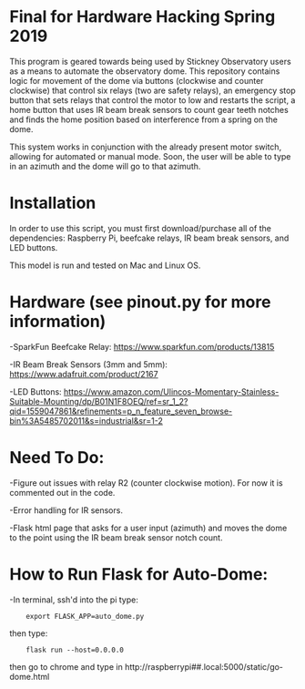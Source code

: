 # Final for Hardware Hacking Spring 2019

This program is geared towards being used by Stickney Observatory users as a means to automate the observatory dome. This repository contains logic for movement of the dome via buttons (clockwise and counter clockwise) that control six relays (two are safety relays), an emergency stop button that sets relays that control the motor to low and restarts the script, a home button that uses IR beam break sensors to count gear teeth notches and finds the home position based on interference from a spring on the dome.

This system works in conjunction with the already present motor switch, allowing for automated or manual mode. Soon, the user will be able to type in an azimuth and the dome will go to that azimuth.

# Installation

In order to use this script, you must first download/purchase all of the dependencies: Raspberry Pi, beefcake relays, IR beam break sensors, and LED buttons.

This model is run and tested on Mac and Linux OS.

# Hardware (see pinout.py for more information)
-SparkFun Beefcake Relay: https://www.sparkfun.com/products/13815

-IR Beam Break Sensors (3mm and 5mm): https://www.adafruit.com/product/2167

-LED Buttons: https://www.amazon.com/Ulincos-Momentary-Stainless-Suitable-Mounting/dp/B01N1F8OEQ/ref=sr_1_2?qid=1559047861&refinements=p_n_feature_seven_browse-bin%3A5485702011&s=industrial&sr=1-2

# Need To Do:
-Figure out issues with relay R2 (counter clockwise motion). For now it is commented out in the code.

-Error handling for IR sensors.

-Flask html page that asks for a user input (azimuth) and moves the dome to the point using the IR beam break sensor notch count.  

# How to Run Flask for Auto-Dome:
-In terminal, ssh'd into the pi type:
```
    export FLASK_APP=auto_dome.py
```
then type: 
```
    flask run --host=0.0.0.0
```
then go to chrome and type in http://raspberrypi##.local:5000/static/go-dome.html

